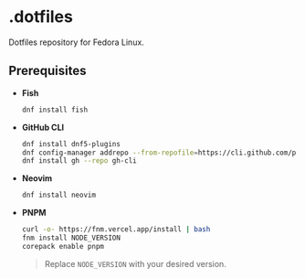 # .dotfiles

Dotfiles repository for Fedora Linux.

## Prerequisites

- **Fish**

  ```sh
  dnf install fish
  ```

- **GitHub CLI**

  ```sh
  dnf install dnf5-plugins
  dnf config-manager addrepo --from-repofile=https://cli.github.com/packages/rpm/gh-cli.repo
  dnf install gh --repo gh-cli
  ```

- **Neovim**

  ```sh
  dnf install neovim
  ```

- **PNPM**

  ```sh
  curl -o- https://fnm.vercel.app/install | bash
  fnm install NODE_VERSION
  corepack enable pnpm
  ```

  > Replace `NODE_VERSION` with your desired version.
